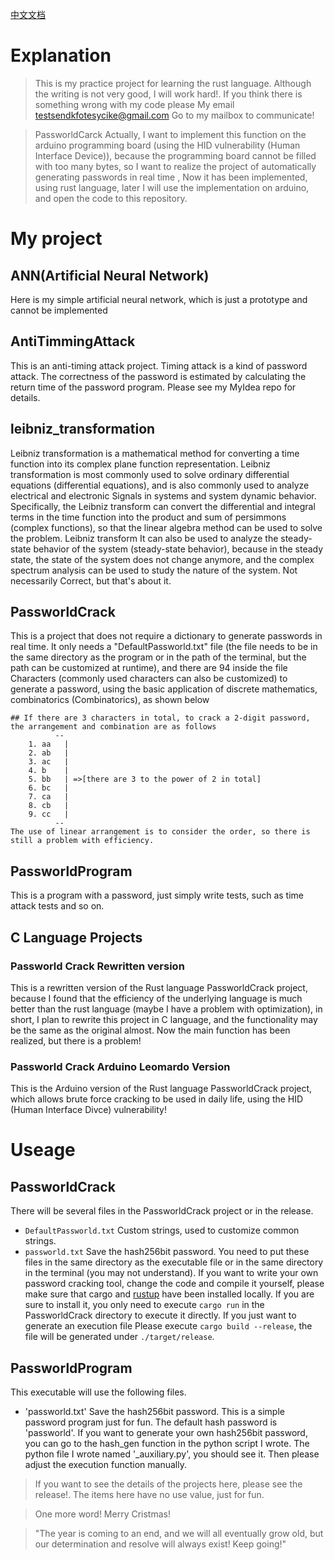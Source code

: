 [中文文档](./README_CN.md)
# Explanation
  > This is my practice project for learning the rust language. Although the writing is not very good, I will work hard!.
  > If you think there is something wrong with my code please
  	 My email
		testsendkfotesycike@gmail.com
	Go to my mailbox to communicate!

  > PassworldCarck Actually, I want to implement this function on the arduino programming board (using the HID vulnerability (Human Interface Device)), because the programming board cannot be filled with too many bytes, so I want to realize the project of automatically generating passwords in real time , Now it has been implemented, using rust language, later I will use the implementation on arduino, and open the code to this repository.

# My project
  ## ANN(Artificial Neural Network)
  Here is my simple artificial neural network, which is just a prototype and cannot be implemented
  ## AntiTimmingAttack
  This is an anti-timing attack project. Timing attack is a kind of password attack. The correctness of the password is estimated by calculating the return time of the password program. Please see my MyIdea repo for details.
  ## leibniz_transformation
  Leibniz transformation is a mathematical method for converting a time function into its complex plane function representation. Leibniz transformation is most commonly used to solve ordinary differential equations (differential equations), and is also commonly used to analyze electrical and electronic Signals in systems and system dynamic behavior.
	Specifically, the Leibniz transform can convert the differential and integral terms in the time function into the product and sum of persimmons (complex functions), so that the linear algebra method can be used to solve the problem. Leibniz transform It can also be used to analyze the steady-state behavior of the system (steady-state behavior), because in the steady state, the state of the system does not change anymore, and the complex spectrum analysis can be used to study the nature of the system. Not necessarily Correct, but that's about it.
  
  ## PassworldCrack 
  This is a project that does not require a dictionary to generate passwords in real time. It only needs a "DefaultPassworld.txt" file (the file needs to be in the same directory as the program or in the path of the terminal, but the path can be customized at runtime), and there are 94 inside the file Characters (commonly used characters can also be customized) to generate a password, using the basic application of discrete mathematics, combinatorics (Combinatorics), as shown below

	## If there are 3 characters in total, to crack a 2-digit password, the arrangement and combination are as follows
		      --
		1. aa   |
		2. ab   |
		3. ac   |
		4. b    |
		5. bb   | =>[there are 3 to the power of 2 in total]
		6. bc   |
		7. ca   |
		8. cb   |
		9. cc   |
		      --
	The use of linear arrangement is to consider the order, so there is still a problem with efficiency.
  ## PassworldProgram
  This is a program with a password, just simply write tests, such as time attack tests and so on.
  
  ## C Language Projects
  ### Passworld Crack Rewritten version
  This is a rewritten version of the Rust language PassworldCrack project, because I found that the efficiency of the underlying language is much better than the rust language (maybe I have a problem with optimization), in short, I plan to rewrite this project in C language, and the functionality may be the same as the original almost.
	 Now the main function has been realized, but there is a problem!

  ### Passworld Crack Arduino Leomardo Version
  This is the Arduino version of the Rust language PassworldCrack project, which allows brute force cracking to be used in daily life, using the HID (Human Interface Divce) vulnerability!
# Useage
 ## PassworldCrack
 There will be several files in the PassworldCrack project or in the release.
 - ```DefaultPassworld.txt```  Custom strings, used to customize common strings.
 - ```passworld.txt```   Save the hash256bit password.
 You need to put these files in the same directory as the executable file or in the same directory in the terminal (you may not understand).
 If you want to write your own password cracking tool, change the code and compile it yourself, please make sure that cargo and [rustup](https://rustup.rs/) have been installed locally. If you are sure to install it, you only need to execute ```cargo run``` in the PassworldCrack directory to execute it directly. If you just want to generate an execution file Please execute ```cargo build --release```, the file will be generated under ```./target/release```.
 ## PassworldProgram
 This executable will use the following files.
 - 'passworld.txt' Save the hash256bit password.
 This is a simple password program just for fun. The default hash password is 'passworld'. If you want to generate your own hash256bit password, you can go to the hash_gen function in the python script I wrote. The python file I wrote named '_auxiliary.py', you should see it. Then please adjust the execution function manually.

> If you want to see the details of the projects here, please see the release!.
> The items here have no use value, just for fun.




> One more word! Merry Cristmas!




> "The year is coming to an end, and we will all eventually grow old, but our determination and resolve will always exist! Keep going!"
